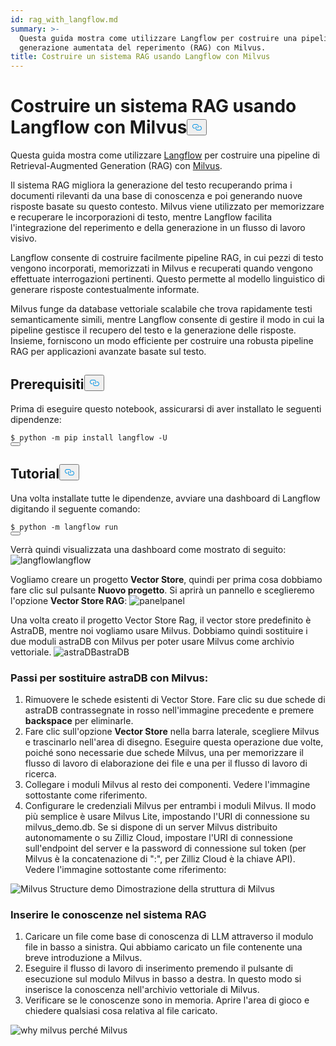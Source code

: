```yaml
---
id: rag_with_langflow.md
summary: >-
  Questa guida mostra come utilizzare Langflow per costruire una pipeline di
  generazione aumentata del reperimento (RAG) con Milvus.
title: Costruire un sistema RAG usando Langflow con Milvus
---
```

<h1 id="Building-a-RAG-System-Using-Langflow-with-Milvus" class="common-anchor-header">Costruire un sistema RAG usando Langflow con Milvus<button data-href="#Building-a-RAG-System-Using-Langflow-with-Milvus" class="anchor-icon" translate="no">
      <svg translate="no"
        aria-hidden="true"
        focusable="false"
        height="20"
        version="1.1"
        viewBox="0 0 16 16"
        width="16"
      >
        <path
          fill="#0092E4"
          fill-rule="evenodd"
          d="M4 9h1v1H4c-1.5 0-3-1.69-3-3.5S2.55 3 4 3h4c1.45 0 3 1.69 3 3.5 0 1.41-.91 2.72-2 3.25V8.59c.58-.45 1-1.27 1-2.09C10 5.22 8.98 4 8 4H4c-.98 0-2 1.22-2 2.5S3 9 4 9zm9-3h-1v1h1c1 0 2 1.22 2 2.5S13.98 12 13 12H9c-.98 0-2-1.22-2-2.5 0-.83.42-1.64 1-2.09V6.25c-1.09.53-2 1.84-2 3.25C6 11.31 7.55 13 9 13h4c1.45 0 3-1.69 3-3.5S14.5 6 13 6z"
        ></path>
      </svg>
    </button></h1><p>Questa guida mostra come utilizzare <a href="https://www.langflow.org/">Langflow</a> per costruire una pipeline di Retrieval-Augmented Generation (RAG) con <a href="https://milvus.io/">Milvus</a>.</p>
<p>Il sistema RAG migliora la generazione del testo recuperando prima i documenti rilevanti da una base di conoscenza e poi generando nuove risposte basate su questo contesto. Milvus viene utilizzato per memorizzare e recuperare le incorporazioni di testo, mentre Langflow facilita l'integrazione del reperimento e della generazione in un flusso di lavoro visivo.</p>
<p>Langflow consente di costruire facilmente pipeline RAG, in cui pezzi di testo vengono incorporati, memorizzati in Milvus e recuperati quando vengono effettuate interrogazioni pertinenti. Questo permette al modello linguistico di generare risposte contestualmente informate.</p>
<p>Milvus funge da database vettoriale scalabile che trova rapidamente testi semanticamente simili, mentre Langflow consente di gestire il modo in cui la pipeline gestisce il recupero del testo e la generazione delle risposte. Insieme, forniscono un modo efficiente per costruire una robusta pipeline RAG per applicazioni avanzate basate sul testo.</p>
<h2 id="Prerequisites" class="common-anchor-header">Prerequisiti<button data-href="#Prerequisites" class="anchor-icon" translate="no">
      <svg translate="no"
        aria-hidden="true"
        focusable="false"
        height="20"
        version="1.1"
        viewBox="0 0 16 16"
        width="16"
      >
        <path
          fill="#0092E4"
          fill-rule="evenodd"
          d="M4 9h1v1H4c-1.5 0-3-1.69-3-3.5S2.55 3 4 3h4c1.45 0 3 1.69 3 3.5 0 1.41-.91 2.72-2 3.25V8.59c.58-.45 1-1.27 1-2.09C10 5.22 8.98 4 8 4H4c-.98 0-2 1.22-2 2.5S3 9 4 9zm9-3h-1v1h1c1 0 2 1.22 2 2.5S13.98 12 13 12H9c-.98 0-2-1.22-2-2.5 0-.83.42-1.64 1-2.09V6.25c-1.09.53-2 1.84-2 3.25C6 11.31 7.55 13 9 13h4c1.45 0 3-1.69 3-3.5S14.5 6 13 6z"
        ></path>
      </svg>
    </button></h2><p>Prima di eseguire questo notebook, assicurarsi di aver installato le seguenti dipendenze:</p>
<pre><code translate="no" class="language-shell"><span class="hljs-meta prompt_">$ </span><span class="language-bash">python -m pip install langflow -U</span>
<button class="copy-code-btn"></button></code></pre>
<h2 id="Tutorial" class="common-anchor-header">Tutorial<button data-href="#Tutorial" class="anchor-icon" translate="no">
      <svg translate="no"
        aria-hidden="true"
        focusable="false"
        height="20"
        version="1.1"
        viewBox="0 0 16 16"
        width="16"
      >
        <path
          fill="#0092E4"
          fill-rule="evenodd"
          d="M4 9h1v1H4c-1.5 0-3-1.69-3-3.5S2.55 3 4 3h4c1.45 0 3 1.69 3 3.5 0 1.41-.91 2.72-2 3.25V8.59c.58-.45 1-1.27 1-2.09C10 5.22 8.98 4 8 4H4c-.98 0-2 1.22-2 2.5S3 9 4 9zm9-3h-1v1h1c1 0 2 1.22 2 2.5S13.98 12 13 12H9c-.98 0-2-1.22-2-2.5 0-.83.42-1.64 1-2.09V6.25c-1.09.53-2 1.84-2 3.25C6 11.31 7.55 13 9 13h4c1.45 0 3-1.69 3-3.5S14.5 6 13 6z"
        ></path>
      </svg>
    </button></h2><p>Una volta installate tutte le dipendenze, avviare una dashboard di Langflow digitando il seguente comando:</p>
<pre><code translate="no" class="language-shell"><span class="hljs-meta prompt_">$ </span><span class="language-bash">python -m langflow run</span>
<button class="copy-code-btn"></button></code></pre>
<p>Verrà quindi visualizzata una dashboard come mostrato di seguito: <span class="img-wrapper"> <img translate="no" src="/docs/v2.6.x/assets/langflow_dashboard_start.png" alt="langflow" class="doc-image" id="langflow" /><span>langflow</span> </span></p>
<p>Vogliamo creare un progetto <strong>Vector Store</strong>, quindi per prima cosa dobbiamo fare clic sul pulsante <strong>Nuovo progetto</strong>. Si aprirà un pannello e sceglieremo l'opzione <strong>Vector Store RAG</strong>: <span class="img-wrapper"> <img translate="no" src="/docs/v2.6.x/assets/langflow_dashboard_new_project.png" alt="panel" class="doc-image" id="panel" /><span>panel</span> </span></p>
<p>Una volta creato il progetto Vector Store Rag, il vector store predefinito è AstraDB, mentre noi vogliamo usare Milvus. Dobbiamo quindi sostituire i due moduli astraDB con Milvus per poter usare Milvus come archivio vettoriale. <span class="img-wrapper"> <img translate="no" src="/docs/v2.6.x/assets/langflow_default_structure.png" alt="astraDB" class="doc-image" id="astradb" /><span>astraDB</span> </span></p>
<h3 id="Steps-to-replace-astraDB-with-Milvus" class="common-anchor-header">Passi per sostituire astraDB con Milvus:</h3><ol>
<li>Rimuovere le schede esistenti di Vector Store. Fare clic su due schede di astraDB contrassegnate in rosso nell'immagine precedente e premere <strong>backspace</strong> per eliminarle.</li>
<li>Fare clic sull'opzione <strong>Vector Store</strong> nella barra laterale, scegliere Milvus e trascinarlo nell'area di disegno. Eseguire questa operazione due volte, poiché sono necessarie due schede Milvus, una per memorizzare il flusso di lavoro di elaborazione dei file e una per il flusso di lavoro di ricerca.</li>
<li>Collegare i moduli Milvus al resto dei componenti. Vedere l'immagine sottostante come riferimento.</li>
<li>Configurare le credenziali Milvus per entrambi i moduli Milvus. Il modo più semplice è usare Milvus Lite, impostando l'URI di connessione su milvus_demo.db. Se si dispone di un server Milvus distribuito autonomamente o su Zilliz Cloud, impostare l'URI di connessione sull'endpoint del server e la password di connessione sul token (per Milvus è la concatenazione di "<username>:<password>", per Zilliz Cloud è la chiave API). Vedere l'immagine sottostante come riferimento:</li>
</ol>
<p>
  
   <span class="img-wrapper"> <img translate="no" src="/docs/v2.6.x/assets/langflow_milvus_structure.png" alt="Milvus Structure demo" class="doc-image" id="milvus-structure-demo" />
   </span> <span class="img-wrapper"> <span>Dimostrazione della struttura di Milvus</span> </span></p>
<h3 id="Embed-knowledge-into-the-RAG-system" class="common-anchor-header">Inserire le conoscenze nel sistema RAG</h3><ol>
<li>Caricare un file come base di conoscenza di LLM attraverso il modulo file in basso a sinistra. Qui abbiamo caricato un file contenente una breve introduzione a Milvus.</li>
<li>Eseguire il flusso di lavoro di inserimento premendo il pulsante di esecuzione sul modulo Milvus in basso a destra. In questo modo si inserisce la conoscenza nell'archivio vettoriale di Milvus.</li>
<li>Verificare se le conoscenze sono in memoria. Aprire l'area di gioco e chiedere qualsiasi cosa relativa al file caricato.</li>
</ol>
<p>
  
   <span class="img-wrapper"> <img translate="no" src="/docs/v2.6.x/assets/langflow_why_milvus.png" alt="why milvus" class="doc-image" id="why-milvus" />
   </span> <span class="img-wrapper"> <span>perché Milvus</span> </span></p>
